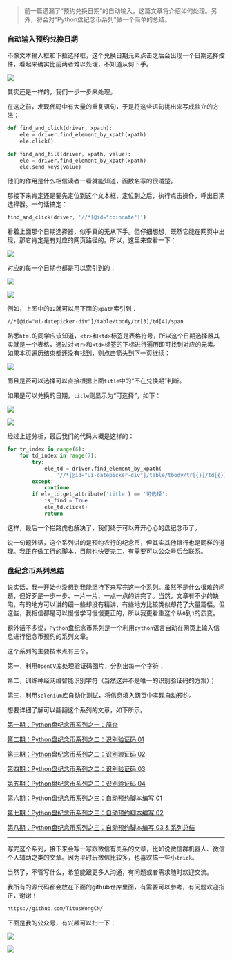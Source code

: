 > 前一篇遗漏了“预约兑换日期”的自动输入，这篇文章将介绍如何处理。另外，将会对“Python盘纪念币系列”做一个简单的总结。

### 自动输入预约兑换日期

不像文本输入框和下拉选择框，这个兑换日期元素点击之后会出现一个日期选择控件，看起来确实比前两者难以处理，不知道从何下手。

![](https://user-gold-cdn.xitu.io/2019/12/23/16f3268eaf84ea80?w=426&h=316&f=png&s=27581)

其实还是一样的，我们一步一步来处理。

在这之前，发现代码中有大量的重复语句，于是将这些语句挑出来写成独立的方法：

```python
def find_and_click(driver, xpath):
    ele = driver.find_element_by_xpath(xpath)
    ele.click()
    
def find_and_fill(driver, xpath, value):
    ele = driver.find_element_by_xpath(xpath)
    ele.send_keys(value)
```

他们的作用是什么相信读者一看就能知道，函数名写的很清楚。

那接下来肯定还是要先定位到这个文本框，定位到之后，执行点击操作，呼出日期选择器。一句话搞定：

```python
find_and_click(driver, '//*[@id="coindate"]')
```

看着上面那个日期选择器，似乎真的无从下手。但仔细想想，既然它能在网页中出现，那它肯定是有对应的网页路径的。所以，这里来查看一下：

![](https://user-gold-cdn.xitu.io/2019/12/23/16f327065913b6cd?w=329&h=336&f=png&s=20757)

对应的每一个日期也都是可以索引到的：

![](https://user-gold-cdn.xitu.io/2019/12/23/16f3319bfb058060?w=341&h=267&f=png&s=20793)


![](https://user-gold-cdn.xitu.io/2019/12/23/16f331b4966aad42?w=314&h=63&f=png&s=6694)

例如，上图中的`12`就可以用下面的`xpath`索引到：

```html
//*[@id="ui-datepicker-div"]/table/tbody/tr[3]/td[4]/span
```

熟悉`html`的同学应该知道，`<tr>`和`<td>`标签是表格符号，所以这个日期选择器其实就是一个表格，通过对`<tr>`和`<td>`标签的下标进行遍历即可找到对应的元素。如果本页遍历结束都还没有找到，则点击箭头到下一页继续：

![](https://user-gold-cdn.xitu.io/2019/12/23/16f33210eadb6ed7?w=541&h=335&f=png&s=36764)

而且是否可以选择可以直接根据上面`title`中的“不在兑换期”判断。

如果是可以兑换的日期，`title`则显示为“可选择”，如下：

![](https://user-gold-cdn.xitu.io/2019/12/23/16f331cf05efc579?w=380&h=217&f=png&s=21687)

![](https://user-gold-cdn.xitu.io/2019/12/23/16f331d46cdf6e27?w=320&h=79&f=png&s=8823)

经过上述分析，最后我们的代码大概是这样的：

```python
for tr_index in range(6):
    for td_index in range(7):
        try:
            ele_td = driver.find_element_by_xpath(
                '//*[@id="ui-datepicker-div"]/table/tbody/tr[{}]/td[{}]'.format(str(tr_index + 1), str(td_index + 1)))
        except:
            continue
        if ele_td.get_attribute('title') == '可选择':
            is_find = True
            ele_td.click()
            return
```

这样，最后一个拦路虎也解决了，我们终于可以开开心心的盘纪念币了。

说一句题外话，这个系列讲的是预约农行的纪念币，但其实其他银行也是同样的道理。我正在做工行的脚本，目前也快要完工，有需要可以公众号后台联系。

### 盘纪念币系列总结

说实话，我一开始也没想到我能坚持下来写完这一个系列。虽然不是什么很难的问题，但好歹是一步一步、一片一片、一点一点的讲完了。当然，文章有不少的缺陷，有的地方可以讲的细一些却没有精讲，有些地方比较类似却花了大量篇幅。但这些，我相信都是可以慢慢学习慢慢更正的，所以我更看重这个从`0`到`1`的质变。

题外话不多说，`Python`盘纪念币系列是一个利用`python`语言自动在网页上输入信息进行纪念币预约的系列文章。

这个系列的主要技术点有三个。

第一，利用`OpenCV`库处理验证码图片，分割出每一个字符；

第二，训练神经网络智能识别字符（当然这并不是唯一的识别验证码的方案）；

第三，利用`selenium`库自动化测试，将信息填入网页中实现自动预约。

想要详细了解可以翻翻这个系列的文章，如下所示。

[第一期：Python盘纪念币系列之一：简介](http://mp.weixin.qq.com/s?__biz=MzI2MjQ3NTQzOQ==&mid=2247483772&idx=1&sn=d578c80bbb0216c5bf528a8cc4a3a89a&chksm=ea4bdabcdd3c53aa46796d7b96a5292361223b1f96a1a0579f9bd2c3a80886a27ca4d57a6d68&scene=21#wechat_redirect)

[第二期：Python盘纪念币系列之二：识别验证码 01](http://mp.weixin.qq.com/s?__biz=MzI2MjQ3NTQzOQ==&mid=2247483781&idx=1&sn=0bff3d3410b55f25a5528cfcd9454a41&chksm=ea4bda45dd3c5353ba6b6cc67ebe84cebabc06b53a39391e2d49be45a6e5b763ab4bd60b3979&scene=21#wechat_redirect)

[第三期：Python盘纪念币系列之二：识别验证码 02](http://mp.weixin.qq.com/s?__biz=MzI2MjQ3NTQzOQ==&mid=100000138&idx=1&sn=442469c6418af28deedd24dbf4fa033b&chksm=6a4bda4a5d3c535ca5e7d46fdf4c837eabba8691fad6a881c56781e037a530952a6fd42e92c7#rd)

[第四期：Python盘纪念币系列之二：识别验证码 03](http://mp.weixin.qq.com/s?__biz=MzI2MjQ3NTQzOQ==&mid=100000144&idx=1&sn=4541cf9fb5dfdf0df5b69193845ebb9a&chksm=6a4bda505d3c5346ae5fee707c6a6221d66b3ecd8f8ea70e31793140d83499925d3cfe3c2542#rd)

[第五期：Python盘纪念币系列之二：识别验证码 04](http://mp.weixin.qq.com/s?__biz=MzI2MjQ3NTQzOQ==&mid=100000149&idx=1&sn=395d1ff104dfe1a2d5791e308ed81008&chksm=6a4bda555d3c53431f3632f976af24dc768b4be46ae73f3d67397ad7763f56aaf81b9ec52ddf#rd)

[第六期：Python盘纪念币系列之三：自动预约脚本编写 01](https://mp.weixin.qq.com/s?__biz=MzI2MjQ3NTQzOQ==&mid=100000160&idx=1&sn=8a378d166a717a7844152f02813314e4&chksm=6a4bda605d3c5376936307ff2dea68be3d20e2dc6ecb57d4fc5fee75fde21bd1bf47b28fc81d#rd)

[第七期：Python盘纪念币系列之三：自动预约脚本编写 02](http://mp.weixin.qq.com/s?__biz=MzI2MjQ3NTQzOQ==&mid=100000160&idx=1&sn=8a378d166a717a7844152f02813314e4&chksm=6a4bda605d3c5376936307ff2dea68be3d20e2dc6ecb57d4fc5fee75fde21bd1bf47b28fc81d#rd)

[第八期：Python盘纪念币系列之三：自动预约脚本编写 03 & 系列总结](http://mp.weixin.qq.com/s?__biz=MzI2MjQ3NTQzOQ==&mid=100000166&idx=1&sn=4ac00276bdfecaa1a22e8a3c083e7d48&chksm=6a4bda665d3c537098af5aaed68f6a97e522ff69f4ba7f893d294e1fe400c15dea0d2aa3aa15#rd)


---


写完这个系列，接下来会写一写跟微信有关系的文章，比如说微信群机器人、微信个人辅助之类的文章。因为平时玩微信比较多，也喜欢搞一些小`trick`。

当然了，不管写什么，希望能跟更多人沟通，有问题或者需求随时欢迎交流。

我所有的源代码都会放在下面的github仓库里面，有需要可以参考，有问题欢迎指正，谢谢！

```html
https://github.com/TitusWongCN/
```

下面是我的公众号，有兴趣可以扫一下：

![](https://user-gold-cdn.xitu.io/2019/12/23/16f333d3a3578000?w=304&h=112&f=png&s=13830)

![](https://user-gold-cdn.xitu.io/2019/12/23/16f333c33bd9bbe4?w=258&h=258&f=png&s=37181)